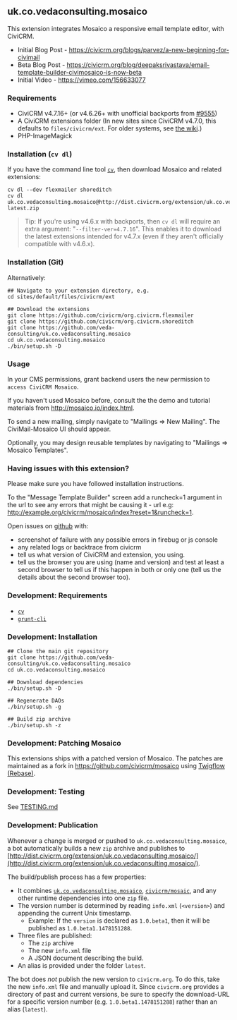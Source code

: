 ## uk.co.vedaconsulting.mosaico
This extension integrates Mosaico a responsive email template editor, with CiviCRM.
- Initial Blog Post - https://civicrm.org/blogs/parvez/a-new-beginning-for-civimail
- Beta Blog Post - https://civicrm.org/blog/deepaksrivastava/email-template-builder-civimosaico-is-now-beta
- Initial Video - https://vimeo.com/156633077

### Requirements

 * CiviCRM v4.7.16+ (or v4.6.26+ with unofficial backports from [#9555](https://github.com/civicrm/civicrm-core/pull/9555))
 * A CiviCRM extensions folder (In new sites since CiviCRM v4.7.0, this defaults to `files/civicrm/ext`. For older systems, see [the wiki](https://wiki.civicrm.org/confluence/display/CRMDOC/Extensions).)
 * PHP-ImageMagick

### Installation (`cv dl`)

If you have the command line tool [`cv`](https://github.com/civicrm/cv), then download Mosaico and related extensions:

```
cv dl --dev flexmailer shoreditch
cv dl uk.co.vedaconsulting.mosaico@http://dist.civicrm.org/extension/uk.co.vedaconsulting.mosaico/latest/uk.co.vedaconsulting.mosaico-latest.zip
```

> Tip: If you're using v4.6.x with backports, then `cv dl` will require an
> extra argument: "`--filter-ver=4.7.16`".  This enables it to download the
> latest extensions intended for v4.7.x (even if they aren't officially
> compatible with v4.6.x).

### Installation (Git)

Alternatively:

```
## Navigate to your extension directory, e.g.
cd sites/default/files/civicrm/ext

## Download the extensions
git clone https://github.com/civicrm/org.civicrm.flexmailer
git clone https://github.com/civicrm/org.civicrm.shoreditch
git clone https://github.com/veda-consulting/uk.co.vedaconsulting.mosaico
cd uk.co.vedaconsulting.mosaico
./bin/setup.sh -D
```

### Usage

In your CMS permissions, grant backend users the new permission to `access CiviCRM Mosaico`.

If you haven't used Mosaico before, consult the the demo and tutorial materials from http://mosaico.io/index.html.

To send a new mailing, simply navigate to "Mailings => New Mailing". The CiviMail-Mosaico UI should appear.

Optionally, you may design reusable templates by navigating to "Mailings => Mosaico Templates".

### Having issues with this extension?

Please make sure you have followed installation instructions. 

To the "Message Template Builder" screen add a runcheck=1 argument in the url to see any errors that might be causing it - url e.g: http://example.org/civicrm/mosaico/index?reset=1&runcheck=1.

Open issues on [github](https://github.com/veda-consulting/uk.co.vedaconsulting.mosaico/issues) with:
- screenshot of failure with any possible errors in firebug or js console
- any related logs or backtrace from civicrm
- tell us what version of CiviCRM and extension, you using.
- tell us the browser you are using (name and version) and test at least a second browser to tell us if this happen in both or only one (tell us the details about the second browser too).

### Development: Requirements

 * [`cv`](https://github.com/civicrm/cv)
 * [`grunt-cli`](http://gruntjs.com/getting-started)

### Development: Installation

```
## Clone the main git repository
git clone https://github.com/veda-consulting/uk.co.vedaconsulting.mosaico
cd uk.co.vedaconsulting.mosaico

## Download dependencies
./bin/setup.sh -D

## Regenerate DAOs
./bin/setup.sh -g

## Build zip archive
./bin/setup.sh -z
```

### Development: Patching Mosaico

This extensions ships with a patched version of Mosaico. The patches are maintained as a fork
in https://github.com/civicrm/mosaico using [Twigflow (Rebase)](https://gist.github.com/totten/39e932e5d10bc9e73e82790b2475eff2).

### Development: Testing

See [TESTING.md](TESTING.md)

### Development: Publication

Whenever a change is merged or pushed to `uk.co.vedaconsulting.mosaico`, a bot automatically builds a new `zip` archive
and publishes to [http://dist.civicrm.org/extension/uk.co.vedaconsulting.mosaico/](http://dist.civicrm.org/extension/uk.co.vedaconsulting.mosaico/).

The build/publish process has a few properties:
 * It combines [`uk.co.vedaconsulting.mosaico`](https://github.com/veda-consulting/uk.co.vedaconsulting.mosaico),
   [`civicrm/mosaic`](https://github.com/civicrm/mosaico), and any other runtime dependencies into one `zip` file.
 * The version number is determined by reading `info.xml` (`<version>`) and appending the current Unix timestamp.
   * Example: If the `version` is declared as `1.0.beta1`, then it will be published as `1.0.beta1.1478151288`.
 * Three files are published:
   * The `zip` archive
   * The new `info.xml` file
   * A JSON document describing the build.
 * An alias is provided under the folder `latest`.

The bot does *not* publish the new version to `civicrm.org`.  To do this, take the new `info.xml` file and manually
upload it.  Since `civicrm.org` provides a directory of past and current versions, be sure to specify the download-URL
for a specific version number (e.g.  `1.0.beta1.1478151288`) rather than an alias (`latest`).
